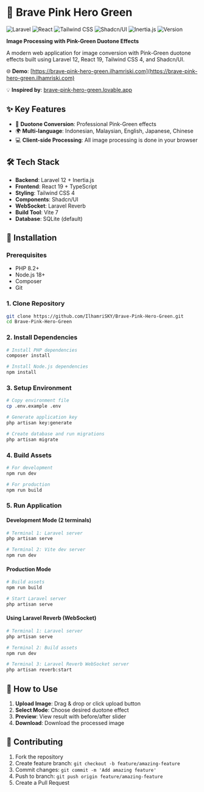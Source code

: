 # 🎨 Brave Pink Hero Green

![Laravel](https://img.shields.io/badge/Laravel-12.x-FF2D20?style=flat&logo=laravel&logoColor=FF2D20)
![React](https://img.shields.io/badge/React-19.x-61DAFB?style=flat&logo=react&logoColor=61DAFB)
![Tailwind CSS](https://img.shields.io/badge/Tailwind%20CSS-4.x-06B6D4?style=flat&logo=tailwind-css&logoColor=06B6D4)
![Shadcn/UI](https://img.shields.io/badge/Shadcn/UI-Latest-000000?style=flat&logo=shadcnui&logoColor=000000)
![Inertia.js](https://img.shields.io/badge/Inertia.js-2.x-9553E9?style=flat&logo=inertia&logoColor=9553E9)
![Version](https://img.shields.io/badge/version-1.0.0-blue?style=flat)

**Image Processing with Pink-Green Duotone Effects**

A modern web application for image conversion with Pink-Green duotone effects built using Laravel 12, React 19, Tailwind CSS 4, and Shadcn/UI.

🌐 **Demo**: [https://brave-pink-hero-green.ilhamriski.com](https://brave-pink-hero-green.ilhamriski.com)

💡 **Inspired by**: [brave-pink-hero-green.lovable.app](https://brave-pink-hero-green.lovable.app)

## ✨ Key Features

- 🎨 **Duotone Conversion**: Professional Pink-Green effects
- 🌍 **Multi-language**: Indonesian, Malaysian, English, Japanese, Chinese  
- 💻 **Client-side Processing**: All image processing is done in your browser


## 🛠️ Tech Stack

- **Backend**: Laravel 12 + Inertia.js
- **Frontend**: React 19 + TypeScript
- **Styling**: Tailwind CSS 4
- **Components**: Shadcn/UI
- **WebSocket**: Laravel Reverb
- **Build Tool**: Vite 7
- **Database**: SQLite (default)

## 🚀 Installation

### Prerequisites
- PHP 8.2+
- Node.js 18+
- Composer
- Git

### 1. Clone Repository
```bash
git clone https://github.com/IlhamriSKY/Brave-Pink-Hero-Green.git
cd Brave-Pink-Hero-Green
```

### 2. Install Dependencies
```bash
# Install PHP dependencies
composer install

# Install Node.js dependencies
npm install
```

### 3. Setup Environment
```bash
# Copy environment file
cp .env.example .env

# Generate application key
php artisan key:generate

# Create database and run migrations
php artisan migrate
```

### 4. Build Assets
```bash
# For development
npm run dev

# For production
npm run build
```

### 5. Run Application

#### Development Mode (2 terminals)
```bash
# Terminal 1: Laravel server
php artisan serve

# Terminal 2: Vite dev server
npm run dev
```

#### Production Mode
```bash
# Build assets
npm run build

# Start Laravel server
php artisan serve
```

#### Using Laravel Reverb (WebSocket)
```bash
# Terminal 1: Laravel server
php artisan serve

# Terminal 2: Build assets
npm run dev

# Terminal 3: Laravel Reverb WebSocket server
php artisan reverb:start
```

## 📖 How to Use

1. **Upload Image**: Drag & drop or click upload button
2. **Select Mode**: Choose desired duotone effect
3. **Preview**: View result with before/after slider
4. **Download**: Download the processed image

## 🤝 Contributing

1. Fork the repository
2. Create feature branch: `git checkout -b feature/amazing-feature`
3. Commit changes: `git commit -m 'Add amazing feature'`
4. Push to branch: `git push origin feature/amazing-feature`
5. Create a Pull Request
